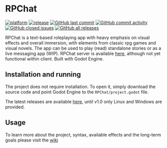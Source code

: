# RPChat
[![platform](https://img.shields.io/badge/godot-4.0.2-blue)](https://godotengine.org/)
[![release](https://img.shields.io/github/v/release/Fruktus/RPChat?include_prereleases)](https://github.com/Fruktus/RPChat/releases)
[![GitHub last commit](https://img.shields.io/github/last-commit/Fruktus/RPChat)](https://github.com/Fruktus/RPChat/commits/master)
[![GitHub commit activity](https://img.shields.io/github/commit-activity/m/Fruktus/RPChat)](https://github.com/Fruktus/RPChat/graphs/commit-activity)
[![GitHub closed issues](https://img.shields.io/github/issues-closed-raw/Fruktus/RPChat)](https://github.com/Fruktus/RPChat/issues?q=is%3Aissue+is%3Aclosed)
[![GitHub all releases](https://img.shields.io/github/downloads/Fruktus/RPChat/total)](https://github.com/Fruktus/RPChat/releases)

RPChat is a text-based roleplaying app with heavy emphasis on visual effects and overall immersion, with elements from classic rpg games and visual novels.
The app can be used to play (read) standalone stories or as a live messaging app (WIP).
RPChat server is available [here](https://github.com/Fruktus/RPGC-Server), although not yet functional within client.
Built with Godot Engine.

## Installation and running
The project does not require installation.
To open it, simply download the source code and point Godot Engine to the ```RPChat/project.godot``` file.

The latest releases are available [here](https://github.com/Fruktus/RPChat/releases), until v1.0 only Linux and Windows are provided.

## Usage
To learn more about the project, syntax, available effects and the long-term goals please visit the [wiki](https://github.com/Fruktus/RPChat/wiki)
